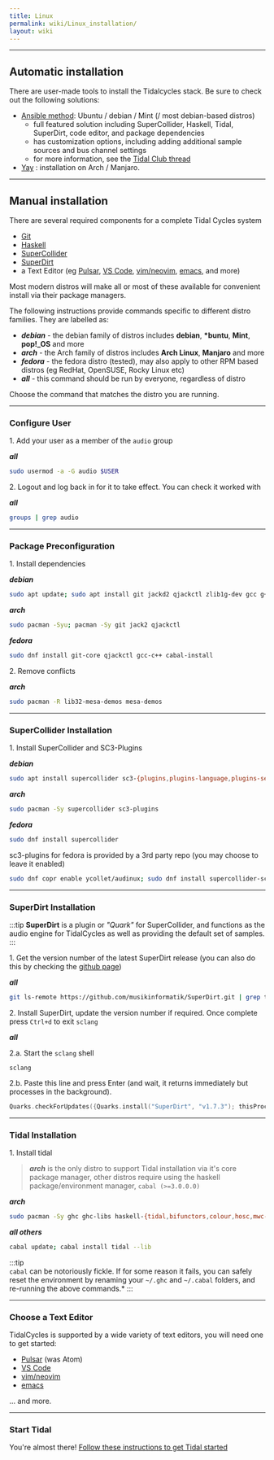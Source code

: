 ```yaml
---
title: Linux
permalink: wiki/Linux_installation/
layout: wiki
---
```


<translate>

-----

## Automatic installation

There are user-made tools to install the Tidalcycles stack. Be sure to check out the following solutions:
- [Ansible method](https://github.com/cleary/ansible-tidalcycles): Ubuntu / debian / Mint (/ most debian-based distros)
    - full featured solution including SuperCollider, Haskell, Tidal, SuperDirt, code editor, and package dependencies
    - has customization options, including adding additional sample sources and bus channel settings
    - for more information, see the [Tidal Club thread](https://club.tidalcycles.org/t/install-manage-upgrades-to-tidal-environment-with-a-single-command-on-ubuntu-debian-linux-mint-ansible-method/544)
- [Yay](https://roosnaflak.com/tech-and-research/install-tidal-cycles-on-arch-linux/) : installation on Arch / Manjaro.

-----

## Manual installation

There are several required components for a complete Tidal Cycles system 
 - [Git](https://git-scm.com/)
 - [Haskell](https://www.haskell.org/platform/)
 - [SuperCollider](https://supercollider.github.io/downloads)
 - [SuperDirt](https://github.com/musikinformatik/SuperDirt)
 - a Text Editor (eg [Pulsar](/getting-started/editor/Pulsar.md), [VS Code](/getting-started/editor/VS_Code.md), [vim/neovim](/getting-started/editor/Vim.md), [emacs](/getting-started/editor/Emacs.md), and more)
    
Most modern distros will make all or most of these available for convenient install via their package managers.

The following instructions provide commands specific to different distro families. They are labelled as:
 - ***debian*** - the debian family of distros includes **debian**, **\*buntu**, **Mint**, **pop!_OS** and more
 - ***arch*** - the Arch family of distros includes **Arch Linux**, **Manjaro** and more
 - ***fedora*** - the fedora distro (tested), may also apply to other RPM based distros (eg RedHat, OpenSUSE, Rocky Linux etc)
 - ***all*** - this command should be run by everyone, regardless of distro
    
Choose the command that matches the distro you are running.

---

### Configure User

1\. Add your user as a member of the `audio` group

***all***
```bash
sudo usermod -a -G audio $USER
```
    
2\. Logout and log back in for it to take effect. You can check it worked with

***all***

```bash
groups | grep audio
```
--- 
    
### Package Preconfiguration
    
1\. Install dependencies

***debian***
```bash
sudo apt update; sudo apt install git jackd2 qjackctl zlib1g-dev gcc g++ cabal-install
```

***arch***
```bash
sudo pacman -Syu; pacman -Sy git jack2 qjackctl
```

***fedora***
```bash
sudo dnf install git-core qjackctl gcc-c++ cabal-install
```

2\. Remove conflicts

***arch***
```bash
sudo pacman -R lib32-mesa-demos mesa-demos
```
---
    
### SuperCollider Installation
1\. Install SuperCollider and SC3-Plugins

***debian***
```bash
sudo apt install supercollider sc3-{plugins,plugins-language,plugins-server}
```
    
***arch***
```bash
sudo pacman -Sy supercollider sc3-plugins
```

***fedora***
```bash
sudo dnf install supercollider
```
sc3-plugins for fedora is provided by a 3rd party repo (you may choose to leave it enabled)
```bash
sudo dnf copr enable ycollet/audinux; sudo dnf install supercollider-sc3-plugins; sudo dnf copr disable ycollet/audinux;
```

---
    
### SuperDirt Installation

:::tip
**SuperDirt** is a plugin or *"Quark"* for SuperCollider, and functions as the audio engine for TidalCycles as well as providing the default set of samples.
:::
    
1\. Get the version number of the latest SuperDirt release (you can also do this by checking the [github page](https://github.com/musikinformatik/SuperDirt/releases))

***all***
```bash
git ls-remote https://github.com/musikinformatik/SuperDirt.git | grep tags | tail -n1 | awk -F/ '{print $NF}'
```

2\. Install SuperDirt, update the version number if required. Once complete press `Ctrl+d` to exit `sclang`

***all***

2\.a. Start the `sclang` shell

```shell
sclang
```

2\.b. Paste this line and press Enter (and wait, it returns immediately but processes in the background).

```c
Quarks.checkForUpdates({Quarks.install("SuperDirt", "v1.7.3"); thisProcess.recompile()})
```
    
---
    
### Tidal Installation

1\. Install tidal

> ***arch*** is the only distro to support Tidal installation via it's core package manager, other distros require using the haskell package/environment manager, `cabal (>=3.0.0.0)` 

***arch***
```bash
sudo pacman -Sy ghc ghc-libs haskell-{tidal,bifunctors,colour,hosc,mwc-random,network,primitive,random,vector,microspec}
```
            
***all others***
```bash
cabal update; cabal install tidal --lib
```
    
:::tip    
`cabal` can be notoriously fickle. If for some reason it fails, you can safely reset the environment by renaming your `~/.ghc` and `~/.cabal` folders, and re-running the above commands.*
:::

---
    
### Choose a Text Editor
TidalCycles is supported by a wide variety of text editors, you will need one to get started:
 - [Pulsar](/getting-started/editor/Pulsar.md) (was Atom)
 - [VS Code](/getting-started/editor/VS_Code.md)
 - [vim/neovim](/getting-started/editor/Vim.md)
 - [emacs](/getting-started/editor/Emacs.md)
    
... and more.

---

### Start Tidal
    
You're almost there! [Follow these instructions to get Tidal started](/getting-started/tidal_start.md)
    
</translate>
